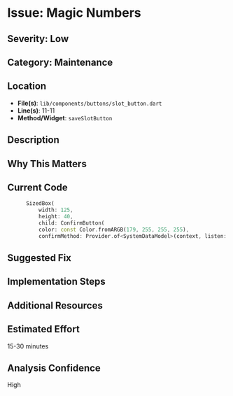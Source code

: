 # Issue: Magic Numbers

## Severity: Low

## Category: Maintenance

## Location
- **File(s)**: `lib/components/buttons/slot_button.dart`
- **Line(s)**: 11-11
- **Method/Widget**: `saveSlotButton`

## Description


## Why This Matters


## Current Code
```dart
      SizedBox(
          width: 125,
          height: 40,
          child: ConfirmButton(
          color: const Color.fromARGB(179, 255, 255, 255),
          confirmMethod: Provider.of<SystemDataModel>(context, listen: false)
```

## Suggested Fix


## Implementation Steps


## Additional Resources


## Estimated Effort
15-30 minutes

## Analysis Confidence
High
